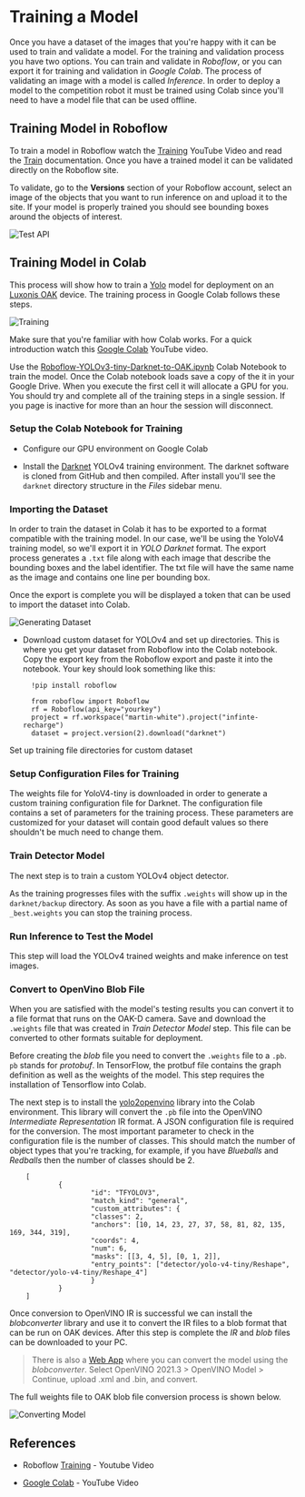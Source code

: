 # Training a Model
Once you have a dataset of the images that you're happy with it can be used to train and validate a model. For the training and validation process you have two options.  You can train and validate in *Roboflow*, or you can export it for training and validation in *Google Colab*.  The process of validating an image with a model is called *Inference*. In order to deploy a model to the competition robot it must be trained using Colab since you'll need to have a model file that can be used offline.

## Training Model in Roboflow
To train a model in Roboflow watch the [Training](https://www.youtube.com/watch?v=njWwmKLWVyE)  YouTube Video and read the [Train](https://docs.roboflow.com/train) documentation. Once you have a trained model it can be validated directly on the Roboflow site. 

To validate, go to the **Versions** section of your Roboflow account, select an image of the objects that you want to run inference on and upload it to the site.  If your model is properly trained you should see bounding boxes around the objects of interest.

![Test API](../images/FRCMachineLearning/FRCMachineLearning.011.jpeg)

## Training Model in Colab
This process will show how to train a [Yolo](https://pjreddie.com/darknet/yolo/) model for deployment on an [Luxonis OAK](https://shop.luxonis.com/collections/usb) device.  The training process in Google Colab follows these steps.

![Training](../images/FRCMachineLearning/FRCMachineLearning.010.jpeg)

Make sure that you're familiar with how Colab works. For a quick introduction watch this [Google Colab](https://www.youtube.com/watch?v=RLYoEyIHL6A&ab_channel=CodewithDogaOzgon) YouTube video. 

Use the [Roboflow-YOLOv3-tiny-Darknet-to-OAK.ipynb](https://colab.research.google.com/drive/1Sc6B-clNJZ3OBxCxIoddhLFxIYoJJzRT#scrollTo=JlPEcD7UkE4Q) Colab Notebook to train the model.  Once the Colab notebook loads save a copy of the it in your Google Drive.  When you execute the first cell it will allocate a GPU for you. You should try and complete all of the training steps in a single session.  If you page is inactive for more than an hour the session will disconnect.

### Setup the Colab Notebook for Training

- Configure our GPU environment on Google Colab

- Install the [Darknet](https://github.com/pjreddie/darknet) YOLOv4 training environment.  The darknet software is cloned from GitHub and then compiled.  After install you'll see the `darknet` directory structure in the *Files* sidebar menu.

### Importing the Dataset
In order to train the dataset in Colab it has to be exported to a format compatible with the training model.  In our case, we'll be using the YoloV4 training model, so we'll export it in *YOLO Darknet* format. The export process generates a `.txt` file along with each image that describe the bounding boxes and the label identifier. The txt file will have the same name as the image and contains one line per bounding box.

Once the export is complete you will be displayed a token that can be used to import the dataset into Colab.

![Generating Dataset](../images/FRCMachineLearning/FRCMachineLearning.006.jpeg)

- Download custom dataset for YOLOv4 and set up directories. This is where you get your dataset from Roboflow into the Colab notebook.  Copy the export key from the Roboflow export and paste it into the notebook.  Your key should look something like this:

        !pip install roboflow

        from roboflow import Roboflow
        rf = Roboflow(api_key="yourkey")
        project = rf.workspace("martin-white").project("infinte-recharge")
        dataset = project.version(2).download("darknet")

Set up training file directories for custom dataset

### Setup Configuration Files for Training
The weights file for YoloV4-tiny is downloaded in order to generate a custom training configuration file for Darknet.  The configuration file contains a set of parameters for the training process. These parameters are customized for your dataset will contain good default values so there shouldn't be much need to change them.


### Train Detector Model
The next step is to train a custom YOLOv4 object detector.

As the training progresses files with the suffix `.weights` will show up in the `darknet/backup` directory.  As soon as you have a file with a partial name of `_best.weights` you can stop the training process.

### Run Inference to Test the Model
This step will load the YOLOv4 trained weights and make inference on test images.  

### Convert to OpenVino Blob File
When you are satisfied with the model's testing results you can convert it to a file format that runs on the OAK-D camera.  Save and download the `.weights` file that was created in *Train Detector Model* step.  This file can be converted to other formats suitable for deployment.

Before creating the *blob* file you need to convert the `.weights` file to a `.pb`.  `pb` stands for *protobuf*. In TensorFlow, the protbuf file contains the graph definition as well as the weights of the model. This step requires the installation of Tensorflow into Colab.

The next step is to install the [yolo2openvino](https://github.com/luxonis/yolo2openvino) library into the Colab environment.  This library will convert the `.pb` file into the OpenVINO *Intermediate Representation* IR format. A JSON configuration file is required for the conversion. The most important parameter to check in the configuration file is the number of classes.  This should match the number of object types that you're tracking, for example, if you have *Blueballs* and *Redballs* then the number of classes should be 2.

        [
                {
                        "id": "TFYOLOV3",
                        "match_kind": "general",
                        "custom_attributes": {
                        "classes": 2,
                        "anchors": [10, 14, 23, 27, 37, 58, 81, 82, 135, 169, 344, 319],
                        "coords": 4,
                        "num": 6,
                        "masks": [[3, 4, 5], [0, 1, 2]],
                        "entry_points": ["detector/yolo-v4-tiny/Reshape", "detector/yolo-v4-tiny/Reshape_4"]
                        }
                }
        ]

Once conversion to OpenVINO IR is successful we can install the *blobconverter* library and use it to convert the IR files to a blob format that can be run on OAK devices. After this step is complete the *IR* and *blob* files can be downloaded to your PC.

> There is also a [Web App](https://blobconverter.luxonis.com/) where you can convert the model using the *blobconverter*. Select OpenVINO 2021.3 > OpenVINO Model > Continue, upload .xml and .bin, and convert.

The full weights file to OAK blob file conversion process is shown below.

![Converting Model](../images/FRCMachineLearning/FRCMachineLearning.008.jpeg)


## References
- Roboflow [Training](https://www.youtube.com/watch?v=njWwmKLWVyE) - Youtube Video

- [Google Colab](https://www.youtube.com/watch?v=RLYoEyIHL6A&ab_channel=CodewithDogaOzgon) - YouTube Video